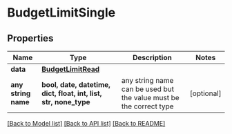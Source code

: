 # BudgetLimitSingle


## Properties
Name | Type | Description | Notes
------------ | ------------- | ------------- | -------------
**data** | [**BudgetLimitRead**](BudgetLimitRead.md) |  | 
**any string name** | **bool, date, datetime, dict, float, int, list, str, none_type** | any string name can be used but the value must be the correct type | [optional]

[[Back to Model list]](../README.md#documentation-for-models) [[Back to API list]](../README.md#documentation-for-api-endpoints) [[Back to README]](../README.md)



